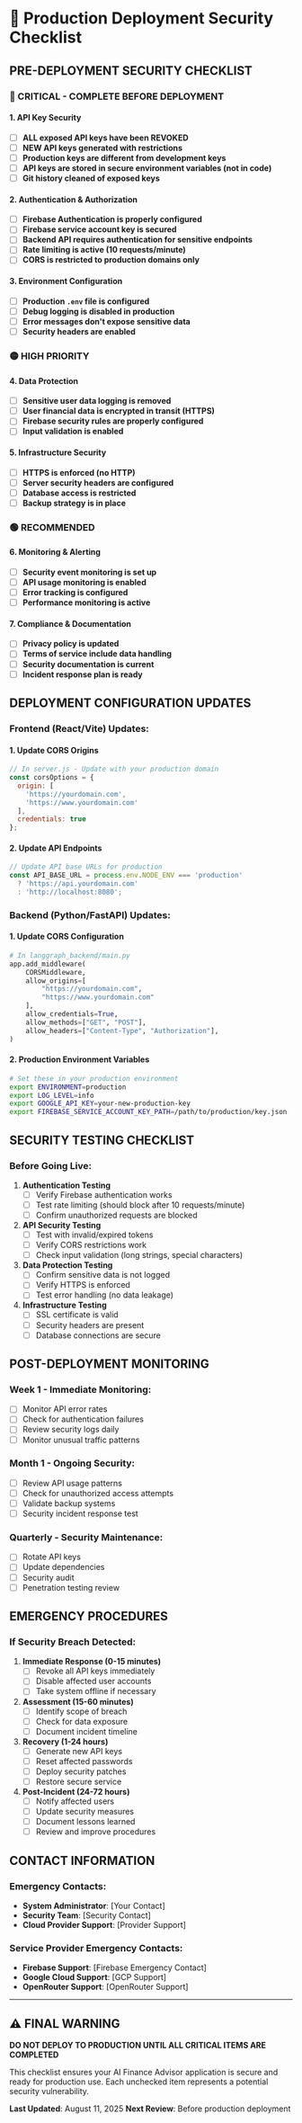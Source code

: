 # 🚀 Production Deployment Security Checklist

## **PRE-DEPLOYMENT SECURITY CHECKLIST**

### **🔴 CRITICAL - COMPLETE BEFORE DEPLOYMENT**

#### **1. API Key Security**
- [ ] **ALL exposed API keys have been REVOKED**
- [ ] **NEW API keys generated with restrictions**
- [ ] **Production keys are different from development keys**
- [ ] **API keys are stored in secure environment variables (not in code)**
- [ ] **Git history cleaned of exposed keys**

#### **2. Authentication & Authorization**
- [ ] **Firebase Authentication is properly configured**
- [ ] **Firebase service account key is secured**
- [ ] **Backend API requires authentication for sensitive endpoints**
- [ ] **Rate limiting is active (10 requests/minute)**
- [ ] **CORS is restricted to production domains only**

#### **3. Environment Configuration**
- [ ] **Production `.env` file is configured**
- [ ] **Debug logging is disabled in production**
- [ ] **Error messages don't expose sensitive data**
- [ ] **Security headers are enabled**

### **🟡 HIGH PRIORITY**

#### **4. Data Protection**
- [ ] **Sensitive user data logging is removed**
- [ ] **User financial data is encrypted in transit (HTTPS)**
- [ ] **Firebase security rules are properly configured**
- [ ] **Input validation is enabled**

#### **5. Infrastructure Security**
- [ ] **HTTPS is enforced (no HTTP)**
- [ ] **Server security headers are configured**
- [ ] **Database access is restricted**
- [ ] **Backup strategy is in place**

### **🟢 RECOMMENDED**

#### **6. Monitoring & Alerting**
- [ ] **Security event monitoring is set up**
- [ ] **API usage monitoring is enabled**
- [ ] **Error tracking is configured**
- [ ] **Performance monitoring is active**

#### **7. Compliance & Documentation**
- [ ] **Privacy policy is updated**
- [ ] **Terms of service include data handling**
- [ ] **Security documentation is current**
- [ ] **Incident response plan is ready**

## **DEPLOYMENT CONFIGURATION UPDATES**

### **Frontend (React/Vite) Updates:**

#### **1. Update CORS Origins**
```javascript
// In server.js - Update with your production domain
const corsOptions = {
  origin: [
    'https://yourdomain.com',
    'https://www.yourdomain.com'
  ],
  credentials: true
};
```

#### **2. Update API Endpoints**
```javascript
// Update API base URLs for production
const API_BASE_URL = process.env.NODE_ENV === 'production' 
  ? 'https://api.yourdomain.com' 
  : 'http://localhost:8080';
```

### **Backend (Python/FastAPI) Updates:**

#### **1. Update CORS Configuration**
```python
# In langgraph_backend/main.py
app.add_middleware(
    CORSMiddleware,
    allow_origins=[
        "https://yourdomain.com",
        "https://www.yourdomain.com"
    ],
    allow_credentials=True,
    allow_methods=["GET", "POST"],
    allow_headers=["Content-Type", "Authorization"],
)
```

#### **2. Production Environment Variables**
```bash
# Set these in your production environment
export ENVIRONMENT=production
export LOG_LEVEL=info
export GOOGLE_API_KEY=your-new-production-key
export FIREBASE_SERVICE_ACCOUNT_KEY_PATH=/path/to/production/key.json
```

## **SECURITY TESTING CHECKLIST**

### **Before Going Live:**

1. **Authentication Testing**
   - [ ] Verify Firebase authentication works
   - [ ] Test rate limiting (should block after 10 requests/minute)
   - [ ] Confirm unauthorized requests are blocked

2. **API Security Testing**
   - [ ] Test with invalid/expired tokens
   - [ ] Verify CORS restrictions work
   - [ ] Check input validation (long strings, special characters)

3. **Data Protection Testing**
   - [ ] Confirm sensitive data is not logged
   - [ ] Verify HTTPS is enforced
   - [ ] Test error handling (no data leakage)

4. **Infrastructure Testing**
   - [ ] SSL certificate is valid
   - [ ] Security headers are present
   - [ ] Database connections are secure

## **POST-DEPLOYMENT MONITORING**

### **Week 1 - Immediate Monitoring:**
- [ ] Monitor API error rates
- [ ] Check for authentication failures
- [ ] Review security logs daily
- [ ] Monitor unusual traffic patterns

### **Month 1 - Ongoing Security:**
- [ ] Review API usage patterns
- [ ] Check for unauthorized access attempts
- [ ] Validate backup systems
- [ ] Security incident response test

### **Quarterly - Security Maintenance:**
- [ ] Rotate API keys
- [ ] Update dependencies
- [ ] Security audit
- [ ] Penetration testing review

## **EMERGENCY PROCEDURES**

### **If Security Breach Detected:**

1. **Immediate Response (0-15 minutes)**
   - [ ] Revoke all API keys immediately
   - [ ] Disable affected user accounts
   - [ ] Take system offline if necessary

2. **Assessment (15-60 minutes)**
   - [ ] Identify scope of breach
   - [ ] Check for data exposure
   - [ ] Document incident timeline

3. **Recovery (1-24 hours)**
   - [ ] Generate new API keys
   - [ ] Reset affected passwords
   - [ ] Deploy security patches
   - [ ] Restore secure service

4. **Post-Incident (24-72 hours)**
   - [ ] Notify affected users
   - [ ] Update security measures
   - [ ] Document lessons learned
   - [ ] Review and improve procedures

## **CONTACT INFORMATION**

### **Emergency Contacts:**
- **System Administrator**: [Your Contact]
- **Security Team**: [Security Contact]
- **Cloud Provider Support**: [Provider Support]

### **Service Provider Emergency Contacts:**
- **Firebase Support**: [Firebase Emergency Contact]
- **Google Cloud Support**: [GCP Support]
- **OpenRouter Support**: [OpenRouter Support]

---

## **⚠️ FINAL WARNING**

**DO NOT DEPLOY TO PRODUCTION UNTIL ALL CRITICAL ITEMS ARE COMPLETED**

This checklist ensures your AI Finance Advisor application is secure and ready for production use. Each unchecked item represents a potential security vulnerability.

**Last Updated**: August 11, 2025
**Next Review**: Before production deployment
